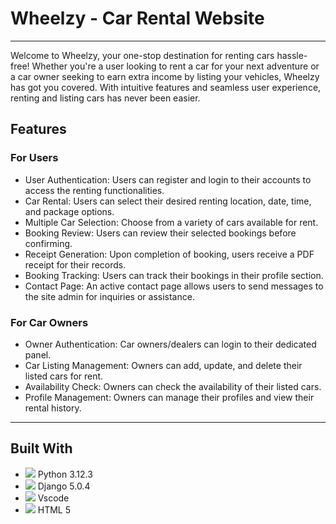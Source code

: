 <h1>Wheelzy - Car Rental Website</h1>
<hr>
<p>Welcome to Wheelzy, your one-stop destination for renting cars hassle-free! Whether you're a user looking to rent a car for your next adventure or a car owner seeking to earn extra income by listing your vehicles, Wheelzy has got you covered. With intuitive features and seamless user experience, renting and listing cars has never been easier.</p>


<h2>Features</h2>

<h3>For Users</h3>
<ul>
    <li>User Authentication: Users can register and login to their accounts to access the renting functionalities.</li>
    <li>Car Rental: Users can select their desired renting location, date, time, and package options.</li>
    <li>Multiple Car Selection: Choose from a variety of cars available for rent.</li>
    <li>Booking Review: Users can review their selected bookings before confirming.</li>
    <li>Receipt Generation: Upon completion of booking, users receive a PDF receipt for their records.</li>
    <li>Booking Tracking: Users can track their bookings in their profile section.</li>
    <li>Contact Page: An active contact page allows users to send messages to the site admin for inquiries or assistance.</li>
</ul>

<h3>For Car Owners</h3>
<ul>
    <li>Owner Authentication: Car owners/dealers can login to their dedicated panel.</li>
    <li>Car Listing Management: Owners can add, update, and delete their listed cars for rent.</li>
    <li>Availability Check: Owners can check the availability of their listed cars.</li>
    <li>Profile Management: Owners can manage their profiles and view their rental history.</li>
</ul>
<hr>
<h2>Built With</h2>
<ul>
    <li><img src="https://img.icons8.com/color/48/000000/python.png"/> Python 3.12.3</li>
    <li><img src="https://img.icons8.com/color/48/000000/django.png"/> Django 5.0.4</li>
    <li><img src="https://img.icons8.com/color/48/000000/visual-studio-code-2019.png"/> Vscode</li>
    <li><img src="https://img.icons8.com/color/48/000000/html-5.png"/> HTML 5</li>
</ul>


